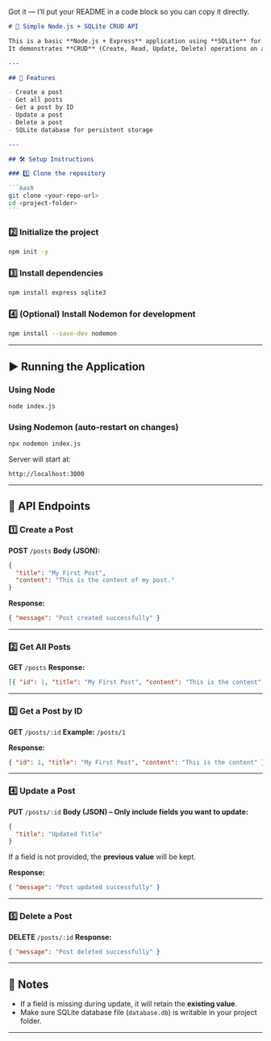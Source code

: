 Got it — I’ll put your README in a code block so you can copy it directly.

````markdown
# 📌 Simple Node.js + SQLite CRUD API

This is a basic **Node.js + Express** application using **SQLite** for data storage.  
It demonstrates **CRUD** (Create, Read, Update, Delete) operations on a `posts` table.

---

## 🚀 Features

- Create a post
- Get all posts
- Get a post by ID
- Update a post
- Delete a post
- SQLite database for persistent storage

---

## 🛠️ Setup Instructions

### 1️⃣ Clone the repository

```bash
git clone <your-repo-url>
cd <project-folder>
```
````

### 2️⃣ Initialize the project

```bash
npm init -y
```

### 3️⃣ Install dependencies

```bash
npm install express sqlite3
```

### 4️⃣ (Optional) Install Nodemon for development

```bash
npm install --save-dev nodemon
```

---

## ▶️ Running the Application

### **Using Node**

```bash
node index.js
```

### **Using Nodemon (auto-restart on changes)**

```bash
npx nodemon index.js
```

Server will start at:

```
http://localhost:3000
```

---

## 📂 API Endpoints

### 1️⃣ **Create a Post**

**POST** `/posts`
**Body (JSON):**

```json
{
  "title": "My First Post",
  "content": "This is the content of my post."
}
```

**Response:**

```json
{ "message": "Post created successfully" }
```

---

### 2️⃣ **Get All Posts**

**GET** `/posts`
**Response:**

```json
[{ "id": 1, "title": "My First Post", "content": "This is the content" }]
```

---

### 3️⃣ **Get a Post by ID**

**GET** `/posts/:id`
**Example:** `/posts/1`

**Response:**

```json
{ "id": 1, "title": "My First Post", "content": "This is the content" }
```

---

### 4️⃣ **Update a Post**

**PUT** `/posts/:id`
**Body (JSON) – Only include fields you want to update:**

```json
{
  "title": "Updated Title"
}
```

If a field is not provided, the **previous value** will be kept.

**Response:**

```json
{ "message": "Post updated successfully" }
```

---

### 5️⃣ **Delete a Post**

**DELETE** `/posts/:id`
**Response:**

```json
{ "message": "Post deleted successfully" }
```

---

## 📌 Notes

- If a field is missing during update, it will retain the **existing value**.
- Make sure SQLite database file (`database.db`) is writable in your project folder.

---
